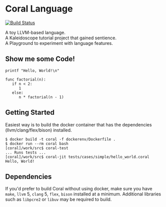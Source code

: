# Coral Language

[![Build Status](https://travis-ci.org/talyian/coral.svg?branch=coral)](https://travis-ci.org/talyian/coral)

A toy LLVM-based language.  
A Kaleidoscope tutorial project that gained sentience.  
A Playground to experiment with language features.  

## Show me some Code!

    printf "Hello, World!\n"

    func factorial(n):
       if n < 2:
          1
       else:
          n * factorial(n - 1)

## Getting Started

Easiest way is to build the docker container that has the dependencies (llvm/clang/flex/bison) installed.

```
$ docker build -t coral -f dockerenv/Dockerfile .
$ docker run --rm coral bash
[coral]/work/src$ coral-test
... Runs tests ...
[coral]/work/src$ coral-jit tests/cases/simple/hello_world.coral
Hello, World!
```

## Dependencies

If you'd prefer to build Coral without using docker, make sure you have `make`, `llvm` 5, `clang` 5, `flex`, `bison` installed at a minimum. Additional libraries such as `libpcre2` or `libuv` may be required to build.
